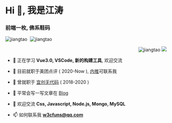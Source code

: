 <h1 align="left">Hi 👋, 我是江涛</h1>
<h3 align="left">前端一枚, 佛系鞋码</h3>

<p align="left" class="d-flex" height="150px">
<img src="https://github-readme-stats.vercel.app/api?username=jiangtao&show_icons=true&icon_color=0366d6&text_color=24292e&bg_color=ffffff&hide_title=true" alt="jiangtao" />

<img style="margin-left:5px;" src="https://github-readme-stats.vercel.app/api/top-langs/?username=jiangtao&layout=compact&hide=html" alt="jiangtao" />
</p>

<p class="d-flex" align="right"> <img src="https://komarev.com/ghpvc/?username=jiangtao" alt="jiangtao" /> 
<img src="https://raw.githubusercontent.com/jiangtao/blog/master/assets/wechat/wechat.jpeg" / >
</p>

- 🌱 正在学习 **Vue3.0, VSCode, 新的构建工具**, 欢迎交流

- 👯 目前就职于美团点评 ( 2020-Now ), [内推](https://github.com/neitui/jobs)可联系我

- 👯 曾就职于 [宜创无代码](https://www.wudaima.com) ( 2018-2020 )

- 📝 平常会写一写文章在 [Blog](https://github.com/jiangtao/blog)

- 💬 欢迎交流 **Css, Javascript, Node.js, Mongo, MySQL** 

- 📫 如何联系我 **w3cfuns@qq.com**